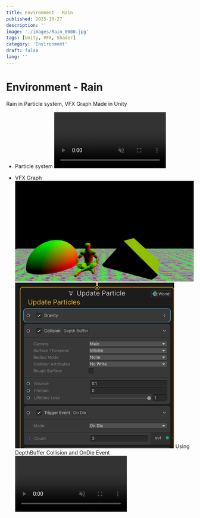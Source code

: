 ```yaml
---
title: Environment - Rain
published: 2025-10-27
description: ''
image: './images/Rain_0000.jpg'
tags: [Unity, VFX, Shader]
category: 'Environment'
draft: false 
lang: ''
---
```

# Environment - Rain

Rain in Particle system, VFX Graph
Made in Unity

- Particle system
<video controls loop = "" muted ="" autoplay = ""><source src ="https://github.com/kingJ0/kingJ0.github.io/raw/refs/heads/main/src/content/posts/video/RainPS.mp4"></video>

- VFX Graph
![](./images/Depth.png)
![](./images/VFXgraphDepthBuffer.png)
Using DepthBuffer Collision and OnDie Event
<video controls loop = "" muted ="" autoplay = ""><source src ="https://github.com/kingJ0/kingJ0.github.io/raw/refs/heads/main/src/content/posts/video/RainVFXG.mp4"></video>

